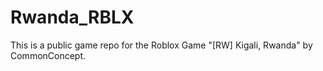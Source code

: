 # Rwanda_RBLX
This is a public game repo for the Roblox Game "[RW] Kigali, Rwanda" by CommonConcept.
